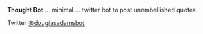 **Thought Bot** ... minimal ... twitter bot to post unembellished quotes


Twitter [@douglasadamsbot](https://twitter.com/douglasadamsbot)
